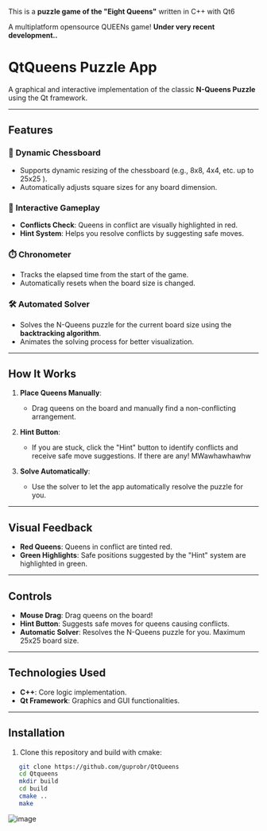 This is a **puzzle game of the "Eight Queens"**
written in C++ with Qt6

A multiplatform opensource QUEENs game! 
**Under very recent development..**

# QtQueens Puzzle App

A graphical and interactive implementation of the classic **N-Queens Puzzle** using the Qt framework.

---

## Features

### 🎨 **Dynamic Chessboard**
- Supports dynamic resizing of the chessboard (e.g., 8x8, 4x4, etc. up to 25x25 ).
- Automatically adjusts square sizes for any board dimension.

### 👑 **Interactive Gameplay**
- **Conflicts Check**: Queens in conflict are visually highlighted in red.
- **Hint System**: Helps you resolve conflicts by suggesting safe moves.

### ⏱️ **Chronometer**
- Tracks the elapsed time from the start of the game.
- Automatically resets when the board size is changed.

### 🛠️ **Automated Solver**
- Solves the N-Queens puzzle for the current board size using the **backtracking algorithm**.
- Animates the solving process for better visualization.

---

## How It Works

1. **Place Queens Manually**:
   - Drag queens on the board and manually find a non-conflicting arrangement.

2. **Hint Button**:
   - If you are stuck, click the "Hint" button to identify conflicts and receive safe move suggestions. If there are any! MWawhawhawhw

3. **Solve Automatically**:
   - Use the solver to let the app automatically resolve the puzzle for you.

---

## Visual Feedback

- **Red Queens**: Queens in conflict are tinted red.
- **Green Highlights**: Safe positions suggested by the "Hint" system are highlighted in green.

---

## Controls

- **Mouse Drag**: Drag queens on the board!
- **Hint Button**: Suggests safe moves for queens causing conflicts.
- **Automatic Solver**: Resolves the N-Queens puzzle for you. Maximum 25x25 board size.

---

## Technologies Used

- **C++**: Core logic implementation.
- **Qt Framework**: Graphics and GUI functionalities.

---

## Installation

1. Clone this repository and build with cmake:
```bash
   git clone https://github.com/guprobr/QtQueens
   cd Qtqueens
   mkdir build
   cd build
   cmake ..
   make
```
![image](https://github.com/user-attachments/assets/2b702e8f-0a95-4359-aab7-5c6193c7339c)

